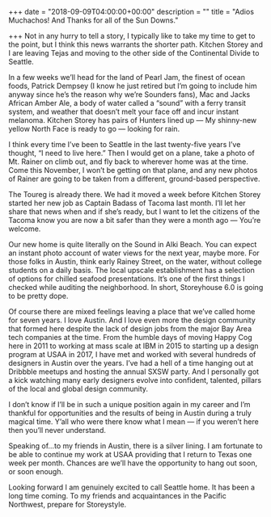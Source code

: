 +++
date = "2018-09-09T04:00:00+00:00"
description = ""
title = "Adios Muchachos! And Thanks for all of the Sun Downs."

+++
Not in any hurry to tell a story, I typically like to take my time to get to the point, but I think this news warrants the shorter path. Kitchen Storey and I are leaving Tejas and moving to the other side of the Continental Divide to Seattle.

In a few weeks we’ll head for the land of Pearl Jam, the finest of ocean foods, Patrick Dempsey (I know he just retired but I’m going to include him anyway since he’s the reason why we’re Sounders fans), Mac and Jacks African Amber Ale, a body of water called a “sound” with a ferry transit system, and weather that doesn’t melt your face off and incur instant melanoma. Kitchen Storey has pairs of Hunters lined up — My shinny-new yellow North Face is ready to go — looking for rain.

I think every time I’ve been to Seattle in the last twenty-five years I’ve thought, “I need to live here.” Then I would get on a plane, take a photo of Mt. Rainer on climb out, and fly back to wherever home was at the time. Come this November, I won’t be getting on that plane, and any new photos of Rainer are going to be taken from a different, ground-based perspective.

The Toureg is already there. We had it moved a week before Kitchen Storey started her new job as Captain Badass of Tacoma last month. I’ll let her share that news when and if she’s ready, but I want to let the citizens of the Tacoma know you are now a bit safer than they were a month ago — You’re welcome.

Our new home is quite literally on the Sound in Alki Beach. You can expect an instant photo account of water views for the next year, maybe more. For those folks in Austin, think early Rainey Street, on the water, without college students on a daily basis. The local upscale establishment has a selection of options for chilled seafood presentations. It’s one of the first things I checked while auditing the neighborhood. In short, Storeyhouse 6.0 is going to be pretty dope.

Of course there are mixed feelings leaving a place that we’ve called home for seven years. I love Austin. And I love even more the design community that formed here despite the lack of design jobs from the major Bay Area tech companies at the time. From the humble days of moving Happy Cog here in 2011 to working at mass scale at IBM in 2015 to starting up a design program at USAA in 2017, I have met and worked with several hundreds of designers in Austin over the years. I’ve had a hell of a time hanging out at Dribbble meetups and hosting the annual SXSW party. And I personally got a kick watching many early designers evolve into confident, talented, pillars of the local and global design community.

I don’t know if I’ll be in such a unique position again in my career and I’m thankful for opportunities and the results of being in Austin during a truly magical time. Y’all who were there know what I mean — if you weren’t here then you’ll never understand.

Speaking of…to my friends in Austin, there is a silver lining. I am fortunate to be able to continue my work at USAA providing that I return to Texas one week per month. Chances are we’ll have the opportunity to hang out soon, or soon enough.

Looking forward I am genuinely excited to call Seattle home. It has been a long time coming. To my friends and acquaintances in the Pacific Northwest, prepare for Storeystyle.